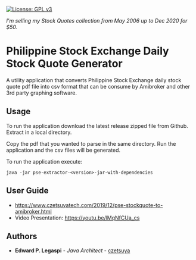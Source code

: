 [![License: GPL v3](https://img.shields.io/badge/License-GPLv3-blue.svg)](https://www.gnu.org/licenses/gpl-3.0)

*I'm selling my Stock Quotes collection from May 2006 up to Dec 2020 for $50.*

# Philippine Stock Exchange Daily Stock Quote Generator

A utility application that converts Philippine Stock Exchange daily stock quote pdf file into csv format that can be consume by Amibroker and other 3rd party graphing software.

## Usage

To run the application download the latest release zipped file from Github. Extract in a local directory.

Copy the pdf that you wanted to parse in the same directory. Run the application and the csv files will be generated.

To run the application execute:

```
java -jar pse-extractor-<version>-jar-with-dependencies
```
## User Guide

- https://www.czetsuyatech.com/2019/12/pse-stockquote-to-amibroker.html
- Video Presentation: https://youtu.be/lMqNfCUa_cs

## Authors

 * **Edward P. Legaspi** - *Java Architect* - [czetsuya](https://github.com/czetsuya)

